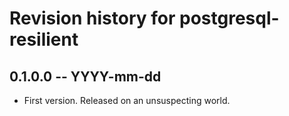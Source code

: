 # Revision history for postgresql-resilient

## 0.1.0.0 -- YYYY-mm-dd

* First version. Released on an unsuspecting world.
